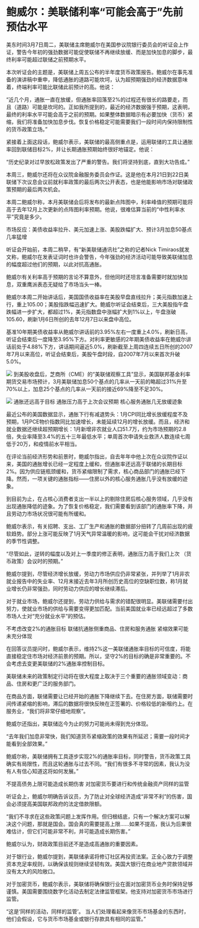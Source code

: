 # 鲍威尔：美联储利率“可能会高于”先前预估水平

美东时间3月7日周二，美联储主席鲍威尔在美国参议院银行委员会的听证会上作证，警告今年初的强劲数据可能促使联储不再继续放缓、而是加快加息的脚步，最终利率可能超过联储之前预期水平。

本次听证会的主题是，美联储上周五公布的半年度货币政策报告。鲍威尔在事先准备的演讲稿中重申，降低通胀的道路可能坎坷，认为超预期强劲的经济数据意味着，终端利率可能比联储此前预计的高。他说：

“近几个月，通胀一直在放缓，但通胀率回落至2%的过程还有很长的路要走，而且（道路）可能是坎坷的。正如我所提到的，最近的经济数据强于预期，这表明，最终的利率水平可能会高于之前的预期。如果整体数据暗示有必要加快（货币）紧缩，我们将准备加快加息步伐。恢复价格稳定可能需要我们一段时间内保持限制性的货币政策立场。”

紧接着上面这段话，鲍威尔表示，美联储的最高侧重点是，运用联储的工具让通胀率回到联储目标2%，并让长期通胀预期始终很好地锚定。他说：

“历史纪录对过早放松政策发出了严重的警告。我们将坚持到底，直到大功告成。”

本周三，鲍威尔还将在众议院金融服务委员会作证。这是他在本月21日到22日美联储下次议息会议前就利率政策的最后两次公开表态，也是他能影响市场对联储政策预期的最后两次机会。

本周二鲍威尔称，本月美联储会后将发布的最新点阵图中，利率峰值的预期可能将高于去年12月上次更新的点阵图利率预期。他说，很难估算当前的“中性利率水平”究竟是多少。

市场反应：美债收益率拉升、美元加速上涨、美股跌幅扩大、预计3月加息50基点几率猛增

听证会开始前，本周二稍早，有“新美联储通讯社”之称的记者Nick
Timiraos就发文称，鲍威尔在发表证词时也许会警告，今年强劲的经济活动可能导致美联储加息的幅度超过他们的预期，以此对抗高通胀。

鲍威尔有关利率高于预期的言论不算意外，但他同时还坦言准备需要时就加快加息，双重鹰派表态无疑给了市场当头一棒。

鲍威尔本周二开始讲话后，美国国债收益率在美股早盘直线拉升；美元指数加速上行，重上105.00；美股指跌幅迅速扩大。鲍威尔听证会结束后，三大美股指午盘跌幅进一步扩大，都超过1%，美元指数盘中涨幅扩大到1%以上，午盘涨破105.60，刷新1月6日所创的去年12月7日以来盘中高位。

基准10年期美债收益率从鲍威尔讲话前的3.95%左右一度重上4.0%，刷新日高，听证会结束后一度降至3.95%下方。对利率更敏感的2年期美债收益率在鲍威尔讲话前处于4.88%下方，讲话期间逼近5.0%，刷新截至上周四连续五日所创的2007年7月以来高位，听证会结束后，美股午盘时段，自2007年7月以来首次升破5.0%。

![](https://inews.gtimg.com/news_bt/O3UyQo2j61rJgjWDNL9nEBUOM7bkmp27IodzMU9RDzK-8AA/1000)
到美股收盘后，芝商所（CME）的“美联储观察工具”显示，美国联邦基金利率期货交易市场预计，3月美联储加息50个基点的几率从一天前的略超过31%升至70%以上，加息25个基点的几率从一天前的接近69%降至不足30%。

![](https://inews.gtimg.com/news_bt/OxM-W5kJx2gifpRgEGPSwxLZDSOpNYIqe5L-HrRfR24UYAA/1000)
通胀还远高于目标 通胀压力高于上次会议预期 核心服务通胀几无放缓迹象

最近公布的美国数据显示，通胀下行有减退势头：1月CPI同比增长放缓程度不及预期，1月PCE物价指数同比加速增长，未能延续12月的增长放缓。而且，经济和就业数据还继续超预期增长：1月新增非农就业人口51.7万，约为市场预期的2.8倍，失业率降至3.4%的五十三年最低水平；单周首次申请失业救济人数连续七周低于20万，和疫情前水平相当。

在评论当前经济形势和前景时，鲍威尔指出，自去年年中他上次在众议院作证以来，美国的通胀增长已经一定程度上缓和，但通胀率还远高于联储的长期目标2%。因为供应链瓶颈缓和，货币紧缩限制了需求，核心商品部门的通胀已经下降。然而，一项关键的通胀指标——住房以外的核心服务通胀几乎没有放缓的迹象。

到目前为止，在占核心消费者支出一半以上的剔除住房后核心服务领域，几乎没有出现通胀降低的迹象。为了恢复价格稳定，我们需要看到该部门的通胀率下降，并且劳动力市场状况很可能有所缓和。

鲍威尔表示，有关招聘、支出、工厂生产和通胀的数据部分扭转了几周前出现的疲软趋势。部分上涨可能反映了1月天气异常温暖的影响，这可能会干扰对经济数据的季节性调整。

“尽管如此，逆转的幅度以及对上一季度的修正表明，通胀压力高于我们上次 （货币政策）会议时的预期。”

鲍威尔提到，尽管经济增长放缓，劳动力市场供应仍非常紧张，并列举了1月非农就业报告中的失业率、12月末接近去年3月所创历史高位的空缺职位数，称1月就业增长仍非常强劲，同时劳动力供应的增长继续滞后。

对于就业市场，鲍威尔还提到，劳动力供给与需求的错配很明显。美联储需要付出努力，使就业市场的供给与需要变得更加匹配。当前美国就业率已经远超过了多数市场人士对“充分就业水平”的预估。

不考虑改变2%的通胀目标 联储抗通胀侧重商品、住房和服务通胀 紧缩效果可能未充分体现

在回答议员提问时，鲍威尔表示，维持2%这一美联储通胀率目标的可信度，将能直接稳定住市场对经济前景的预期。所以，坚守2%的目标的确是非常重要的。不会考虑去变更美联储的2%通胀率控制目标。

美联储未来的政策制定行动将在很大程度上取决于三个重要的通胀领域变动：商品、住房和更广泛的服务部门。

在商品方面，联储需要让已经开始的通胀下降继续下去。在住房方面，联储需要时间传递紧缩的影响，滞后的数据将很快反映在正签署的、价格较低的新租约上。在服务业，“我们将非常仔细地观察”。

鲍威尔还指出，美联储迄今为止的努力可能尚未得到充分体现。

“去年我们加息非常快，我们知道货币紧缩政策的效果有所延迟；需要一段时间才能看到全部效果。”

鲍威尔称，美联储拥有工具逐步实现2%的通胀率目标，同时警告，货币政策工具确实有局限性，而且这轮通胀与过去不同。“我们有很多不寻常的因素，我认为没有人有信心知道这将如何发展。”

不提高债务上限可能造成长期伤害 对加密货币要进行和传统金融资产同样的监管

听证会上，鲍威尔明确告诉议员，为了防止对全球经济造成“非常不利”的伤害，国会必须提高美国联邦政府的法定借款限额。

“我们不寻求在这些政策问题上发挥作用。但归根结底，只有一个解决方案可以解决这个问题，那就是国会。国会真的需要提高上限……如果不提高，我认为后果很难估计，但它们可能非常不利，并可能造成长期伤害。”

鲍威尔认为，财政政策目前还不是造成高通胀的重要因素。

对于银行业，鲍威尔提到，美联储承诺将修订社区再投资法案。正全心致力于调整资本充足率规则，以确保该规则继续坚韧有效。美国大银行在商业地产贷款领域并没有太大的风险敞口。

对于加密货币，鲍威尔表示，美联储将确保银行业在面对加密货币业务时保持足够谨慎。美国需要围绕数字化活动去制定法律监管框架。他支持对加密货币市场进行监管。

“这是‘同样的活动，同样的监管’。 当人们处理看起来像货币市场基金的东西时，他们会假设，它与货币市场基金或银行存款具有相同的监管。”

